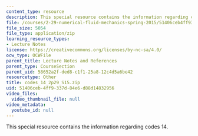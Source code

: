 ```yaml
---
content_type: resource
description: This special resource contains the information regarding codes 14.
file: /courses/2-29-numerical-fluid-mechanics-spring-2015/51406ceb4ff9337d84e6d88d14832956_codes_14_2p29_S15.zip
file_size: 5054
file_type: application/zip
learning_resource_types:
- Lecture Notes
license: https://creativecommons.org/licenses/by-nc-sa/4.0/
ocw_type: OCWFile
parent_title: Lecture Notes and References
parent_type: CourseSection
parent_uid: 58652a2f-ded8-c1f1-25a8-12c4d5a6be42
resourcetype: Other
title: codes_14_2p29_S15.zip
uid: 51406ceb-4ff9-337d-84e6-d88d14832956
video_files:
  video_thumbnail_file: null
video_metadata:
  youtube_id: null
---
```

This special resource contains the information regarding codes 14.